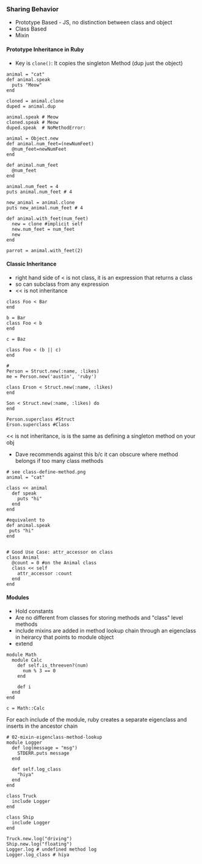 ### Sharing Behavior

 - Prototype Based - JS, no distinction between class and object
 - Class Based
 - Mixin
 
#### Prototype Inheritance in Ruby

 - Key is `clone()`: It copies the singleton Method (dup just the object)
 
```
animal = "cat"
def animal.speak  
  puts "Meow"
end

cloned = animal.clone
duped = animal.dup

animal.speak # Meow
cloned.speak # Meow
duped.speak  # NoMethodError: 
```  

```
animal = Object.new
def animal.num_feet=(newNumFeet)
  @num_feet=newNumFeet
end

def animal.num_feet
  @num_feet
end

animal.num_feet = 4
puts animal.num_feet # 4

new_animal = animal.clone
puts new_animal.num_feet # 4

def animal.with_feet(num_feet)
  new = clone #implicit self
  new.num_feet = num_feet
  new
end

parrot = animal.with_feet(2)
```

#### Classic Inheritance

 - right hand side of < is not class, it is an expression that returns a class
 - so can subclass from any expression
 - << is not inheritance
 
```
class Foo < Bar
end

b = Bar
class Foo < b
end

c = Baz

class Foo < (b || c)
end

#
Person = Struct.new(:name, :likes)
me = Person.new('austin', 'ruby')

class Erson < Struct.new(:name, :likes)
end

Son < Struct.new(:name, :likes) do 
end

Person.superclass #Struct
Erson.superclass #Class
```

<< is not inheritance, is is the same as defining a singleton method on your obj
 - Dave recommends against this b/c it can obscure where method belongs if too many class methods 
```
# see class-define-method.png
animal = "cat"

class << animal
  def speak
    puts "hi"
  end  
end

#equivalent to
def animal.speak
 puts "hi"
end


# Good Use Case: attr_accessor on class
class Animal
  @count = 0 #on the Animal class
  class << self
    attr_accessor :count
  end
end
```

#### Modules

 - Hold constants
 - Are no different from classes for storing methods and "class" level methods
 - include mixins are added in method lookup chain through an eigenclass in heirarcy that points to module object
 - extend
 
```
module Math
  module Calc
    def self.is_threeven?(num)
      num % 3 == 0
    end
    
    def i
  end
end

c = Math::Calc
```

For each include of the module, ruby creates a separate eigenclass and inserts in the ancestor chain

```
# 02-mixin-eigenclass-method-lookup
module Logger
  def log(message = "msg")
    STDERR.puts message
  end
  
  def self.log_class
    "hiya"
  end
end

class Truck
  include Logger
end

class Ship
  include Logger
end    

Truck.new.log("driving")
Ship.new.log("floating")
Logger.log # undefined method log
Logger.log_class # hiya
```